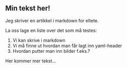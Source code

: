 ## Min tekst her!

Jeg skriver en artikkel i markdown for eltete.

La oss lage en liste over det som må testes:
1. Vi kan skrive i markdown
2. Vi må finne ut hvordan man får lagt inn yaml-header
3. Hvordan putter man inn bilder f.eks.?

Her kommer mer tekst...



